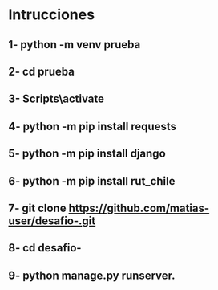 # Intrucciones
## 1- python -m venv prueba
## 2- cd prueba
## 3- Scripts\activate
## 4- python -m pip install requests
## 5- python -m pip install django
## 6- python -m pip install rut_chile
## 7- git clone https://github.com/matias-user/desafio-.git
## 8- cd desafio-
## 9- python manage.py runserver.





